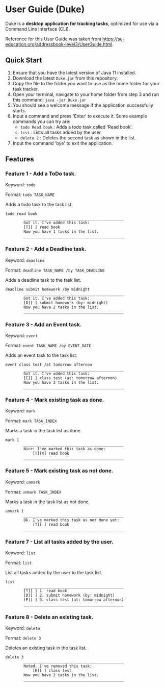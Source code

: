 # User Guide (Duke)

Duke is a **desktop application for tracking tasks**, optimized for use via a Command Line Interface (CLI).

Reference for this User Guide was taken from https://se-education.org/addressbook-level3/UserGuide.html.

## Quick Start

1. Ensure that you have the latest version of Java 11 installed.
2. Download the latest `Duke.jar` from this repository.
3. Copy the file to the folder you want to use as the home folder for your task tracker.
4. Open your terminal, navigate to your home folder from step 3 and run this command: `java -jar Duke.jar`
5. You should see a welcome message if the application successfully starts.
6. Input a command and press 'Enter' to execute it. Some example commands you can try are:
   - `todo Read book` : Adds a todo task called 'Read book'.
   - `list` : Lists all tasks added by the user.
   - `delete 2` : Deletes the second task as shown in the list.
7. Input the command 'bye' to exit the application.

## Features 

### Feature 1 - Add a ToDo task.

Keyword: `todo`

Format: `todo TASK_NAME`

Adds a todo task to the task list.
```
todo read book
        ____________________________________________
        Got it. I've added this task:
        [T][ ] read book
        Now you have 1 tasks in the list.
        ____________________________________________
```

### Feature 2 - Add a Deadline task.

Keyword: `deadline`

Format: `deadline TASK_NAME /by TASK_DEADLINE`

Adds a deadline task to the task list.
```
deadline submit homework /by midnight
        ____________________________________________
        Got it. I've added this task:
        [D][ ] submit homework (by: midnight)
        Now you have 2 tasks in the list.
        ____________________________________________
```

### Feature 3 - Add an Event task.

Keyword: `event`

Format: `event TASK_NAME /by EVENT_DATE`

Adds an event task to the task list.
```
event class test /at tomorrow afternon
        ____________________________________________
        Got it. I've added this task:
        [E][ ] class test (at: tomorrow afternon)
        Now you have 3 tasks in the list.
        ____________________________________________
```

### Feature 4 - Mark existing task as done.

Keyword: `mark`

Format: `mark TASK_INDEX`

Marks a task in the task list as done.
```
mark 1
        ____________________________________________
        Nice! I've marked this task as done:
            [T][X] read book
        ____________________________________________
```

### Feature 5 - Mark existing task as not done.

Keyword: `unmark`

Format: `unmark TASK_INDEX`

Marks a task in the task list as not done.
```
unmark 1
        ____________________________________________
        Ok. I've marked this task as not done yet:
            [T][ ] read book
        ____________________________________________
```

### Feature 7 - List all tasks added by the user.

Keyword: `list`

Format: `list`

List all tasks added by the user to the task list.
```
list
        ____________________________________________
        [T][ ] 1. read book
        [D][ ] 2. submit homework (by: midnight)
        [E][ ] 3. class test (at: tomorrow afternon)
        ____________________________________________
```

### Feature 8 - Delete an existing task.

Keyword: `delete`

Format: `delete 3`

Deletes an existing task in the task list.
```
delete 3
        ____________________________________________
        Noted. I've removed this task:
            [E][ ] class test
        Now you have 2 tasks in the list.
        ____________________________________________

```